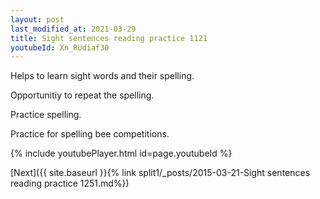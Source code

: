 ```yaml
---
layout: post
last_modified_at: 2021-03-29
title: Sight sentences reading practice 1121
youtubeId: Xn_RUdiaf30
---
```

 
 
Helps to learn sight words and their spelling.

Opportunitiy to repeat the spelling. 

Practice spelling. 
 
Practice for spelling bee competitions. 
 
{% include youtubePlayer.html id=page.youtubeId %}
 
 

[Next]({{ site.baseurl }}{% link  split1/_posts/2015-03-21-Sight sentences reading practice 1251.md%})
 
